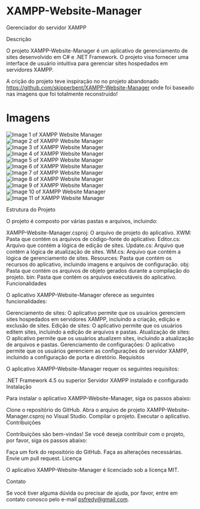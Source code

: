 # XAMPP-Website-Manager
Gerenciador do servidor XAMPP 

Descrição

O projeto XAMPP-Website-Manager é um aplicativo de gerenciamento de sites desenvolvido em C# e .NET Framework. O projeto visa fornecer uma interface de usuário intuitiva para gerenciar sites hospedados em servidores XAMPP.

A crição do projeto teve inspiração no no projeto abandonado https://github.com/skipperbent/XAMPP-Website-Manager onde foi baseado nas imagens que foi totalmente reconstruido!

# Imagens
![Image 1 of XAMPP Website Manager](https://github.com/PSTrennepohl/XAMPP-Website-Manager/blob/master/imgs/screenshot_1.png?raw=true)
![Image 2 of XAMPP Website Manager](https://github.com/PSTrennepohl/XAMPP-Website-Manager/blob/master/imgs/screenshot_2.png?raw=true)
![Image 3 of XAMPP Website Manager](https://github.com/PSTrennepohl/XAMPP-Website-Manager/blob/master/imgs/screenshot_3.png?raw=true)
![Image 4 of XAMPP Website Manager](https://github.com/PSTrennepohl/XAMPP-Website-Manager/blob/master/imgs/screenshot_4.png?raw=true)
![Image 5 of XAMPP Website Manager](https://github.com/PSTrennepohl/XAMPP-Website-Manager/blob/master/imgs/screenshot_5.png?raw=true)
![Image 6 of XAMPP Website Manager](https://github.com/PSTrennepohl/XAMPP-Website-Manager/blob/master/imgs/screenshot_6.png?raw=true)
![Image 7 of XAMPP Website Manager](https://github.com/PSTrennepohl/XAMPP-Website-Manager/blob/master/imgs/screenshot_7.png?raw=true)
![Image 8 of XAMPP Website Manager](https://github.com/PSTrennepohl/XAMPP-Website-Manager/blob/master/imgs/screenshot_8.png?raw=true)
![Image 9 of XAMPP Website Manager](https://github.com/PSTrennepohl/XAMPP-Website-Manager/blob/master/imgs/screenshot_9.png?raw=true)
![Image 10 of XAMPP Website Manager](https://github.com/PSTrennepohl/XAMPP-Website-Manager/blob/master/imgs/screenshot_10.png?raw=true)
![Image 11 of XAMPP Website Manager](https://github.com/PSTrennepohl/XAMPP-Website-Manager/blob/master/imgs/screenshot_11.png?raw=true)

Estrutura do Projeto

O projeto é composto por várias pastas e arquivos, incluindo:

XAMPP-Website-Manager.csproj: O arquivo de projeto do aplicativo.
XWM: Pasta que contém os arquivos de código-fonte do aplicativo.
Editor.cs: Arquivo que contém a lógica de edição de sites.
Update.cs: Arquivo que contém a lógica de atualização de sites.
WM.cs: Arquivo que contém a lógica de gerenciamento de sites.
Resources: Pasta que contém os recursos do aplicativo, incluindo imagens e arquivos de configuração.
obj: Pasta que contém os arquivos de objeto gerados durante a compilação do projeto.
bin: Pasta que contém os arquivos executáveis do aplicativo.
Funcionalidades

O aplicativo XAMPP-Website-Manager oferece as seguintes funcionalidades:

Gerenciamento de sites: O aplicativo permite que os usuários gerenciem sites hospedados em servidores XAMPP, incluindo a criação, edição e exclusão de sites.
Edição de sites: O aplicativo permite que os usuários editem sites, incluindo a edição de arquivos e pastas.
Atualização de sites: O aplicativo permite que os usuários atualizem sites, incluindo a atualização de arquivos e pastas.
Gerenciamento de configurações: O aplicativo permite que os usuários gerenciem as configurações do servidor XAMPP, incluindo a configuração de porta e diretório.
Requisitos

O aplicativo XAMPP-Website-Manager requer os seguintes requisitos:

.NET Framework 4.5 ou superior
Servidor XAMPP instalado e configurado
Instalação

Para instalar o aplicativo XAMPP-Website-Manager, siga os passos abaixo:

Clone o repositório do GitHub.
Abra o arquivo de projeto XAMPP-Website-Manager.csproj no Visual Studio.
Compilar o projeto.
Executar o aplicativo.
Contribuições

Contribuições são bem-vindas! Se você deseja contribuir com o projeto, por favor, siga os passos abaixo:

Faça um fork do repositório do GitHub.
Faça as alterações necessárias.
Envie um pull request.
Licença

O aplicativo XAMPP-Website-Manager é licenciado sob a licença MIT.

Contato

Se você tiver alguma dúvida ou precisar de ajuda, por favor, entre em contato conosco pelo e-mail psfredy@gmail.com.
